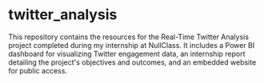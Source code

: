 # twitter_analysis
This repository contains the resources for the Real-Time Twitter Analysis project completed during my internship at NullClass. It includes a Power BI dashboard for visualizing Twitter engagement data, an internship report detailing the project's objectives and outcomes, and an embedded website for public access.
